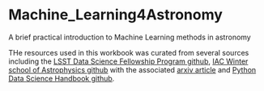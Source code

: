 # Machine_Learning4Astronomy
A brief practical introduction to Machine Learning methods in astronomy

THe resources used in this workbook was curated from several sources including the [LSST Data Science Fellowship Program github](https://github.com/LSSTC-DSFP/LSSTC-DSFP-Sessions), [IAC Winter school of Astrophysics github](https://github.com/LSSTC-DSFP/LSSTC-DSFP-Sessions) with the associated [arxiv article](https://arxiv.org/abs/1904.07248) and [Python Data Science Handbook github](https://github.com/jakevdp/PythonDataScienceHandbook/blob/8a34a4f653bdbdc01415a94dc20d4e9b97438965/notebooks/Index.ipynb).
